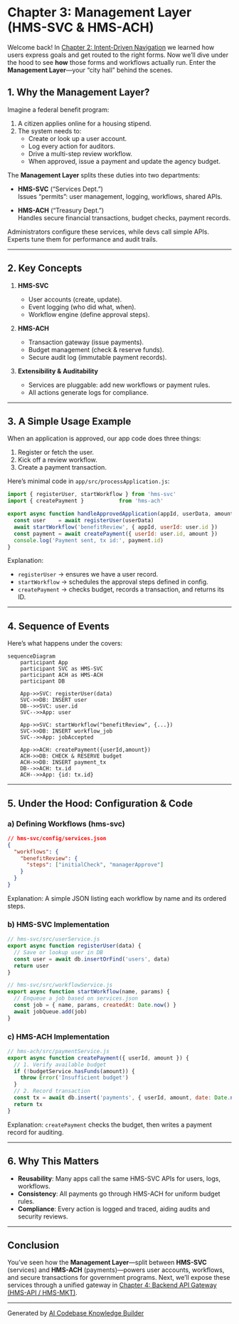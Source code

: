 # Chapter 3: Management Layer (HMS-SVC & HMS-ACH)

Welcome back! In [Chapter 2: Intent-Driven Navigation](02_intent_driven_navigation_.md) we learned how users express goals and get routed to the right forms. Now we’ll dive under the hood to see **how** those forms and workflows actually run. Enter the **Management Layer**—your “city hall” behind the scenes.

## 1. Why the Management Layer?

Imagine a federal benefit program:

1. A citizen applies online for a housing stipend.
2. The system needs to:
   - Create or look up a user account.
   - Log every action for auditors.
   - Drive a multi-step review workflow.
   - When approved, issue a payment and update the agency budget.

The **Management Layer** splits these duties into two departments:

- **HMS-SVC** (“Services Dept.”)  
  Issues “permits”: user management, logging, workflows, shared APIs.

- **HMS-ACH** (“Treasury Dept.”)  
  Handles secure financial transactions, budget checks, payment records.

Administrators configure these services, while devs call simple APIs. Experts tune them for performance and audit trails.

---

## 2. Key Concepts

1. **HMS-SVC**  
   - User accounts (create, update).  
   - Event logging (who did what, when).  
   - Workflow engine (define approval steps).

2. **HMS-ACH**  
   - Transaction gateway (issue payments).  
   - Budget management (check & reserve funds).  
   - Secure audit log (immutable payment records).

3. **Extensibility & Auditability**  
   - Services are pluggable: add new workflows or payment rules.  
   - All actions generate logs for compliance.

---

## 3. A Simple Usage Example

When an application is approved, our app code does three things:

1. Register or fetch the user.  
2. Kick off a review workflow.  
3. Create a payment transaction.

Here’s minimal code in `app/src/processApplication.js`:

```js
import { registerUser, startWorkflow } from 'hms-svc'
import { createPayment }           from 'hms-ach'

export async function handleApprovedApplication(appId, userData, amount) {
  const user    = await registerUser(userData)
  await startWorkflow('benefitReview', { appId, userId: user.id })
  const payment = await createPayment({ userId: user.id, amount })
  console.log('Payment sent, tx id:', payment.id)
}
```

Explanation:

- `registerUser` → ensures we have a user record.  
- `startWorkflow` → schedules the approval steps defined in config.  
- `createPayment` → checks budget, records a transaction, and returns its ID.

---

## 4. Sequence of Events

Here’s what happens under the covers:

```mermaid
sequenceDiagram
    participant App
    participant SVC as HMS-SVC
    participant ACH as HMS-ACH
    participant DB

    App->>SVC: registerUser(data)
    SVC->>DB: INSERT user
    DB-->>SVC: user.id
    SVC-->>App: user

    App->>SVC: startWorkflow("benefitReview", {...})
    SVC->>DB: INSERT workflow_job
    SVC-->>App: jobAccepted

    App->>ACH: createPayment({userId,amount})
    ACH->>DB: CHECK & RESERVE budget
    ACH->>DB: INSERT payment_tx
    DB-->>ACH: tx.id
    ACH-->>App: {id: tx.id}
```

---

## 5. Under the Hood: Configuration & Code

### a) Defining Workflows (hms-svc)

```json
// hms-svc/config/services.json
{
  "workflows": {
    "benefitReview": {
      "steps": ["initialCheck", "managerApprove"]
    }
  }
}
```

Explanation: A simple JSON listing each workflow by name and its ordered steps.

### b) HMS-SVC Implementation

```js
// hms-svc/src/userService.js
export async function registerUser(data) {
  // Save or lookup user in DB
  const user = await db.insertOrFind('users', data)
  return user
}
```

```js
// hms-svc/src/workflowService.js
export async function startWorkflow(name, params) {
  // Enqueue a job based on services.json
  const job = { name, params, createdAt: Date.now() }
  await jobQueue.add(job)
}
```

### c) HMS-ACH Implementation

```js
// hms-ach/src/paymentService.js
export async function createPayment({ userId, amount }) {
  // 1. Verify available budget
  if (!budgetService.hasFunds(amount)) {
    throw Error('Insufficient budget')
  }
  // 2. Record transaction
  const tx = await db.insert('payments', { userId, amount, date: Date.now() })
  return tx
}
```

Explanation: `createPayment` checks the budget, then writes a payment record for auditing.

---

## 6. Why This Matters

- **Reusability**: Many apps call the same HMS-SVC APIs for users, logs, workflows.  
- **Consistency**: All payments go through HMS-ACH for uniform budget rules.  
- **Compliance**: Every action is logged and traced, aiding audits and security reviews.

---

## Conclusion

You’ve seen how the **Management Layer**—split between **HMS-SVC** (services) and **HMS-ACH** (payments)—powers user accounts, workflows, and secure transactions for government programs. Next, we’ll expose these services through a unified gateway in [Chapter 4: Backend API Gateway (HMS-API / HMS-MKT)](04_backend_api_gateway__hms_api___hms_mkt__.md).

---

Generated by [AI Codebase Knowledge Builder](https://github.com/The-Pocket/Tutorial-Codebase-Knowledge)